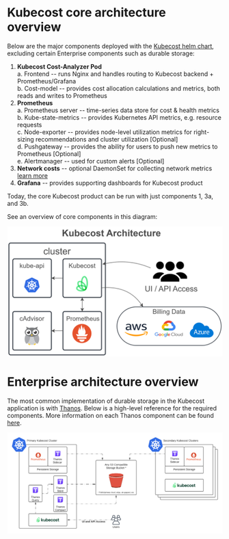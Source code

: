 # Kubecost core architecture overview

Below are the major components deployed with the [Kubecost helm chart](http://docs.kubecost.com/install), excluding certain Enterprise components such as durable storage:

1. **Kubecost Cost-Analyzer Pod**  
    a. Frontend -- runs Nginx and handles routing to Kubecost backend + Prometheus/Grafana  
    b. Cost-model -- provides cost allocation calculations and metrics, both reads and writes to Prometheus  
2. **Prometheus**  
    a. Prometheus server -- time-series data store for cost & health metrics  
    b. Kube-state-metrics -- provides Kubernetes API metrics, e.g. resource requests  
    c. Node-exporter -- provides node-level utilization metrics for right-sizing recommendations and cluster utilization  [Optional]  
    d. Pushgateway -- provides the ability for users to push new metrics to Prometheus [Optional]  
    e. Alertmanager -- used for custom alerts  [Optional] 
3. **Network costs** -- optional DaemonSet for collecting network metrics [learn more](https://github.com/kubecost/docs/blob/master/network-allocation.md)
4. **Grafana** -- provides supporting dashboards for Kubecost product 

Today, the core Kubecost product can be run with just components 1, 3a, and 3b.

See an overview of core components in this diagram:

![Architecture Overview](images/arch.png)


# Enterprise architecture overview

The most common implementation of durable storage in the Kubecost application is with [Thanos](https://thanos.io/). Below is a high-level reference for the required components. More information on each Thanos component can be found [here](https://thanos.io/tip/components/).

![Thanos Overview](images/thanos-architecture.png)
